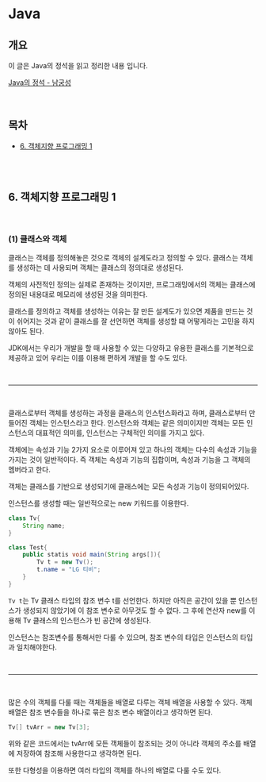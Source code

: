 # Java

## 개요

이 글은 Java의 정석을 읽고 정리한 내용 입니다.

[Java의 정석 - 남궁성](https://www.coupang.com/vp/products/57799011)

<br />

## 목차

- [6. 객체지향 프로그래밍 1](#6-객체지향-프로그래밍-1)

<br />
<br />

## 6. 객체지향 프로그래밍 1

<br />

### (1) 클래스와 객체

클래스는 객체를 정의해놓은 것으로 객체의 설계도라고 정의할 수 있다. 클래스는 객체를 생성하는 데 사용되며 객체는 클래스의 정의대로 생성된다.

객체의 사전적인 정의는 실제로 존재하는 것이지만, 프로그래밍에서의 객체는 클래스에 정의된 내용대로 메모리에 생성된 것을 의미한다.

클래스를 정의하고 객체를 생성하는 이유는 잘 만든 설계도가 있으면 제품을 만드는 것이 쉬어지는 것과 같이 클래스를 잘 선언하면 객체를 생성할 떄 어떻게라는 고민을 하지 않아도 된다.

JDK에서는 우리가 개발을 할 때 사용할 수 있는 다양하고 유용한 클래스를 기본적으로 제공하고 있어 우리는 이를 이용해 편하게 개발을 할 수도 있다.

<br />
<hr />
<br />

클래스로부터 객체를 생성하는 과정을 클래스의 인스턴스화라고 하며, 클래스로부터 만들어진 객체는 인스턴스라고 한다. 인스턴스와 객체는 같은 의미이지만 객체는 모든 인스턴스의 대표적인 의미를, 인스턴스는 구체적인 의미를 가지고 있다.

객체에는 속성과 기능 2가지 요소로 이루어져 있고 하나의 객체는 다수의 속성과 기능을 가지는 것이 일반적이다. 즉 객체는 속성과 기능의 집합이며, 속성과 기능을 그 객체의 멤버라고 한다.

객체는 클래스를 기반으로 생성되기에 클래스에는 모든 속성과 기능이 정의되어있다.

인스턴스를 생성할 때는 일반적으로는 new 키워드를 이용한다.

```Java
class Tv{
    String name;
}

class Test{
    public statis void main(String args[]){
        Tv t = new Tv();
        t.name = "LG 티비";
    }
}
```

`Tv t`는 Tv 클래스 타입의 참조 변수 t를 선언한다. 하지만 아직은 공간이 있을 뿐 인스턴스가 생성되지 않았기에 이 참조 변수로 아무것도 할 수 없다. 그 후에 연산자 new를 이용해 Tv 클래스의 인스턴스가 빈 공간에 생성된다.

인스턴스는 참조변수를 통해서만 다룰 수 있으며, 참조 변수의 타입은 인스턴스의 타입과 일치해야한다.

<br />
<hr />
<br />

많은 수의 객체를 다룰 때는 객체들을 배열로 다루는 객체 배열을 사용할 수 있다. 객체 배열은 참조 변수들을 하나로 묶은 참조 변수 배열이라고 생각하면 된다.

```Java
Tv[] tvArr = new Tv[3];
```

위와 같은 코드에서는 tvArr에 모든 객체들이 참조되는 것이 아니라 객체의 주소를 배열에 저장하여 참조해 사용한다고 생각하면 된다.

또한 다형성을 이용하면 여러 타입의 객체를 하나의 배열로 다룰 수도 있다.
